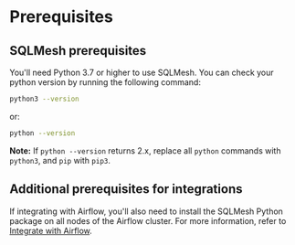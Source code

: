 # Prerequisites
## SQLMesh prerequisites

You'll need Python 3.7 or higher to use SQLMesh. You can check your python version by running the following command:
```bash
python3 --version
```

or:

```bash
python --version
```

**Note:** If `python --version` returns 2.x, replace all `python` commands with `python3`, and `pip` with `pip3`.

## Additional prerequisites for integrations

If integrating with Airflow, you'll also need to install the SQLMesh Python package on all nodes of the Airflow cluster. For more information, refer to [Integrate with Airflow](./guides/scheduling.md#integrating-with-airflow).